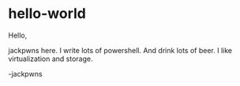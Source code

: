 # hello-world
Hello,

jackpwns here.  I write lots of powershell.  And drink lots of beer.  I like virtualization and storage.

-jackpwns

